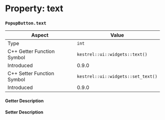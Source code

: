 
# Property: text
### `PopupButton.text`

| Aspect | Value |
| --- | --- |
| Type | `int` |
| C++ Getter Function Symbol | `kestrel::ui::widgets::text()` |
| Introduced | 0.9.0 |
| C++ Setter Function Symbol | `kestrel::ui::widgets::set_text()` |
| Introduced | 0.9.0 |

#### Getter Description

#### Setter Description

